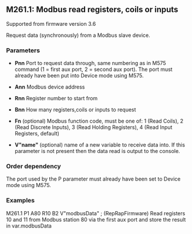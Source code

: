 ## M261.1: Modbus read registers, coils or inputs

Supported from firmware version 3.6

Request data (synchronously) from a Modbus slave device.

### Parameters

- **Pnn** Port to request data through, same numbering as in M575 command (1 = first aux port, 2 = second aux port). The port must already have been put into Device mode using M575.

- **Ann** Modbus device address

- **Rnn** Register number to start from

- **Bnn** How many registers,coils or inputs to request

- **Fn** (optional) Modbus function code, must be one of: 1 (Read Coils), 2 (Read Discrete Inputs), 3 (Read Holding Registers), 4 (Read Input Registers, default)

- **V"name"** (optional) name of a new variable to receive data into. If this parameter is not present then the data read is output to the console.

### Order dependency

The port used by the P parameter must already have been set to Device mode using M575.

### Examples

M261.1 P1 A80 R10 B2 V"modbusData" ; (RepRapFirmware) Read registers 10 and 11 from Modbus station 80 via the first aux port and store the result in var.modbusData

